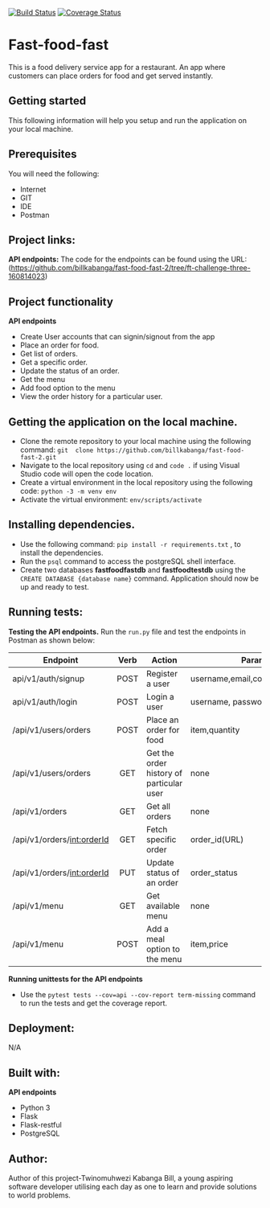 [![Build Status](https://travis-ci.org/billkabanga/fast-food-fast-2.svg?branch=ft-challenge-three-160814023)](https://travis-ci.org/billkabanga/fast-food-fast-2)
[![Coverage Status](https://coveralls.io/repos/github/billkabanga/fast-food-fast-2/badge.svg?branch=ft-challenge-three-160814023)](https://coveralls.io/github/billkabanga/fast-food-fast-2?branch=ft-challenge-three-160814023)

# Fast-food-fast
This is a food delivery service app for a restaurant. An app where customers can place orders for food and get served instantly.

## Getting started
This following information will help you setup and run the application on your local machine.

## Prerequisites
You will need the following:
* Internet
* GIT
* IDE
* Postman

## Project links:
**API endpoints:** The code for the endpoints can be found using the URL: (https://github.com/billkabanga/fast-food-fast-2/tree/ft-challenge-three-160814023)

## Project functionality
**API endpoints**
* Create User accounts that can signin/signout from the app
* Place an order for food.
* Get list of orders.
* Get a specific order.
* Update the status of an order.
* Get the menu
* Add food option to the menu
* View the order history for a particular user.

## Getting the application on the local machine.
* Clone the remote repository to your local machine using the following command: `git  clone https://github.com/billkabanga/fast-food-fast-2.git`
* Navigate to the local repository using `cd` and `code .` if using Visual Studio code will open the code location.
* Create a virtual environment in the local repository using the following code: `python -3 -m venv env`
* Activate the virtual environment: `env/scripts/activate`

## Installing dependencies.
* Use the following command: `pip install -r requirements.txt` , to install the dependencies.
* Run the `psql` command to access the postgreSQL shell interface.
* Create two databases **fastfoodfastdb** and **fastfoodtestdb** using the `CREATE DATABASE {database name}` command.
Application should now be up and ready to test.

## Running tests:
**Testing the API endpoints.**
Run the `run.py` file and test the endpoints in Postman as shown below:

|     Endpoint                        | Verb          | Action                     |   Parameters     | Privileges |
| ----------------------------------- |:-------------:|  ------------------------- | ----------------- | -----------|
| api/v1/auth/signup                     | POST          | Register a user          | username,email,contact,password,role   | client/admin |
| api/v1/auth/login        | POST           | Login a user          | username, password  | client/admin |
| /api/v1/users/orders        | POST          | Place an order for food          | item,quantity | client |
| /api/v1/users/orders | GET     | Get the order history of particular user | none  | client |
| /api/v1/orders | GET     | Get all orders | none | admin |
| /api/v1/orders/<int:orderId> | GET     | Fetch specific order | order_id(URL) | admin |
| /api/v1/orders/<int:orderId> | PUT     | Update status of an order | order_status | admin |
| /api/v1/menu | GET     | Get available menu | none  | client/admin |
| /api/v1/menu | POST     | Add a meal option to the menu | item,price | admin |

**Running unittests for the API endpoints**
* Use the `pytest tests --cov=api --cov-report term-missing` command to run the tests and get the coverage report.

## Deployment:
N/A

## Built with:
**API endpoints**
* Python 3
* Flask
* Flask-restful
* PostgreSQL

## Author:
Author of this project-Twinomuhwezi Kabanga Bill, 
a young aspiring software developer utilising each day as one to learn and provide solutions to world problems.
